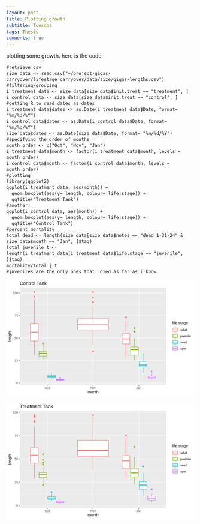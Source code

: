 ```yaml
---
layout: post
title: Plotting growth
subtitle: Tuesdat
tags: Thesis
comments: true
---
```

plotting some growth. here is the code
```{r}
#retrieve csv
size_data <- read.csv("~/project-gigas-carryover/lifestage_carryover/data/size/gigas-lengths.csv")
#filtering/grouping
i_treatment_data <- size_data[size_data$init.treat == "treatment", ]
i_control_data <- size_data[size_data$init.treat == "control", ]
#getting R to read dates as dates
i_treatment_data$dates <- as.Date(i_treatment_data$Date, format= "%m/%d/%Y")
i_control_data$dates <- as.Date(i_control_data$Date, format= "%m/%d/%Y")
size_data$dates <- as.Date(size_data$Date, format= "%m/%d/%Y")
#specifying the order of months
month_order <- c("Oct", "Nov", "Jan")
i_treatment_data$month <- factor(i_treatment_data$month, levels = month_order)
i_control_data$month <- factor(i_control_data$month, levels = month_order)
#plotting
library(ggplot2)
ggplot(i_treatment_data, aes(month)) +
  geom_boxplot(aes(y= length, colour= life.stage)) +
  ggtitle("Treatment Tank")
#another!
ggplot(i_control_data, aes(month)) +
  geom_boxplot(aes(y= length, colour= life.stage)) +
  ggtitle("Control Tank")
#percent mortality
total_dead <- length(size_data[size_data$notes == "dead 1-31-24" & size_data$month == "Jan", ]$tag)
total_juvenile_t <- length(i_treatment_data[i_treatment_data$life.stage == "juvenile", ]$tag)
mortality/total_j_t
#juveniles are the only ones that  died as far as i know.
```

![](https://github.com/Eric-Ess/Eric-Ess.github.io/blob/master/post_images/021324/control-growth.png?raw=true)

![](https://github.com/Eric-Ess/Eric-Ess.github.io/blob/master/post_images/021324/treatment-growth.png?raw=true)

